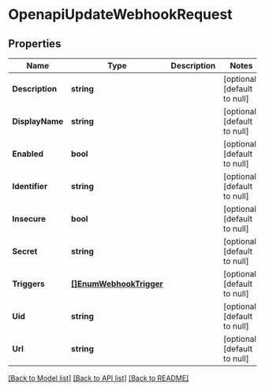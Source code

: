 # OpenapiUpdateWebhookRequest

## Properties
Name | Type | Description | Notes
------------ | ------------- | ------------- | -------------
**Description** | **string** |  | [optional] [default to null]
**DisplayName** | **string** |  | [optional] [default to null]
**Enabled** | **bool** |  | [optional] [default to null]
**Identifier** | **string** |  | [optional] [default to null]
**Insecure** | **bool** |  | [optional] [default to null]
**Secret** | **string** |  | [optional] [default to null]
**Triggers** | [**[]EnumWebhookTrigger**](EnumWebhookTrigger.md) |  | [optional] [default to null]
**Uid** | **string** |  | [optional] [default to null]
**Url** | **string** |  | [optional] [default to null]

[[Back to Model list]](../README.md#documentation-for-models) [[Back to API list]](../README.md#documentation-for-api-endpoints) [[Back to README]](../README.md)

